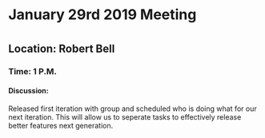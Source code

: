 <h1>January 29rd 2019 Meeting<h1>
<h2>Location: Robert Bell</h2>
<h3>Time: 1 P.M.</h3>
<h4>Discussion:</h4>
<p>Released first iteration with group and scheduled who is doing what for our next iteration. This will allow us to seperate tasks to effectively release better features next generation. </p>
